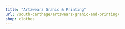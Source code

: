 ```yaml
---
title: "Artzwearz Grahic & Printing"
url: /south-carthage/artzwearz-grahic-and-printing/
shop: clothes
---
```

